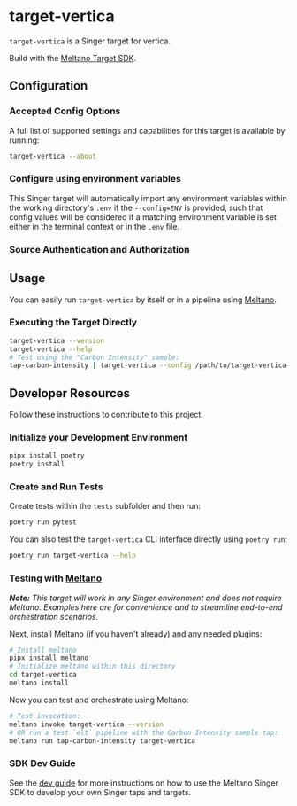# target-vertica

`target-vertica` is a Singer target for vertica.

Build with the [Meltano Target SDK](https://sdk.meltano.com).

<!--

Developer TODO: Update the below as needed to correctly describe the install procedure. For instance, if you do not have a PyPi repo, or if you want users to directly install from your git repo, you can modify this step as appropriate.

## Installation

Install from PyPi:

```bash
pipx install target-vertica
```

Install from GitHub:

```bash
pipx install git+https://github.com/ORG_NAME/target-vertica.git@main
```

-->

## Configuration

### Accepted Config Options

<!--
Developer TODO: Provide a list of config options accepted by the target.

This section can be created by copy-pasting the CLI output from:

```
target-vertica --about --format=markdown
```
-->

A full list of supported settings and capabilities for this
target is available by running:

```bash
target-vertica --about
```

### Configure using environment variables

This Singer target will automatically import any environment variables within the working directory's
`.env` if the `--config=ENV` is provided, such that config values will be considered if a matching
environment variable is set either in the terminal context or in the `.env` file.

### Source Authentication and Authorization

<!--
Developer TODO: If your target requires special access on the destination system, or any special authentication requirements, provide those here.
-->

## Usage

You can easily run `target-vertica` by itself or in a pipeline using [Meltano](https://meltano.com/).

### Executing the Target Directly

```bash
target-vertica --version
target-vertica --help
# Test using the "Carbon Intensity" sample:
tap-carbon-intensity | target-vertica --config /path/to/target-vertica-config.json
```

## Developer Resources

Follow these instructions to contribute to this project.

### Initialize your Development Environment

```bash
pipx install poetry
poetry install
```

### Create and Run Tests

Create tests within the `tests` subfolder and
  then run:

```bash
poetry run pytest
```

You can also test the `target-vertica` CLI interface directly using `poetry run`:

```bash
poetry run target-vertica --help
```

### Testing with [Meltano](https://meltano.com/)

_**Note:** This target will work in any Singer environment and does not require Meltano.
Examples here are for convenience and to streamline end-to-end orchestration scenarios._

<!--
Developer TODO:
Your project comes with a custom `meltano.yml` project file already created. Open the `meltano.yml` and follow any "TODO" items listed in
the file.
-->

Next, install Meltano (if you haven't already) and any needed plugins:

```bash
# Install meltano
pipx install meltano
# Initialize meltano within this directory
cd target-vertica
meltano install
```

Now you can test and orchestrate using Meltano:

```bash
# Test invocation:
meltano invoke target-vertica --version
# OR run a test `elt` pipeline with the Carbon Intensity sample tap:
meltano run tap-carbon-intensity target-vertica
```

### SDK Dev Guide

See the [dev guide](https://sdk.meltano.com/en/latest/dev_guide.html) for more instructions on how to use the Meltano Singer SDK to
develop your own Singer taps and targets.
